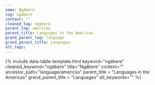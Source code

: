 ```yaml
---
name: Ngäbere
tag: ngäbere
context: ""
cleaned_tag: ngäbere
parent_tag: americas
parent_title: Languages in the Americas
grand_parent_tag: language
grand_parent_title: Languages
alt_tags: 
---
```


{% include data-table-template.html 
  keyword="ngäbere" 
  cleaned_keyword="ngäbere" 
  title="Ngäbere"
  context=""
  ancestor_path="language/americas" 
  parent_title = "Languages in the Americas"
  grand_parent_title = "Languages"
  alt_keywords=""
%}

